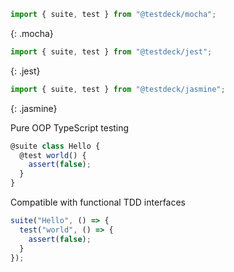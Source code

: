 ``` typescript
import { suite, test } from "@testdeck/mocha";
```
{: .mocha}

``` typescript
import { suite, test } from "@testdeck/jest";
```
{: .jest}

``` typescript
import { suite, test } from "@testdeck/jasmine";
```
{: .jasmine}

Pure OOP TypeScript testing
``` typescript
@suite class Hello {
  @test world() {
    assert(false);
  }
}
```

Compatible with functional TDD interfaces
``` typescript
suite("Hello", () => {
  test("world", () => {
    assert(false);
  }
});
```
